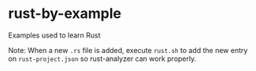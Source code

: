 # rust-by-example

Examples used to learn Rust

Note: When a new `.rs` file is added, execute `rust.sh` to add the new entry on `rust-project.json` so rust-analyzer can work properly.